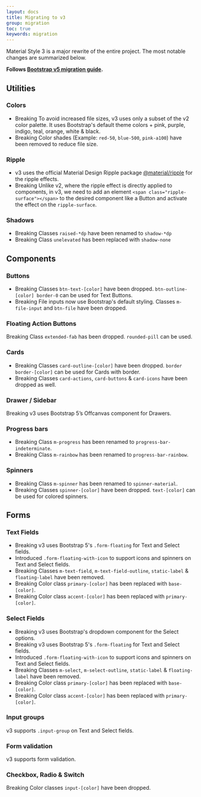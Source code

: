 ```yaml
---
layout: docs
title: Migrating to v3
group: migration
toc: true
keywords: migration
---
```


<p class="fs-4 ms-0 mb-4 page-description">
Material Style 3 is a major rewrite of the entire project. The most notable changes are 
summarized below.
</p>

**Follows <a class="link-pink" href="https://getbootstrap.com/docs/5.2/migration/">Bootstrap v5 migration guide</a>.**

## **Utilities**
### Colors
- <span class="badge bg-danger rounded-pill me-1">Breaking</span> 
To avoid increased file sizes, v3 uses only a subset of the v2 color palette. 
It uses Bootstrap's default theme colors + pink, purple, indigo, teal, orange, white & black.
- <span class="badge bg-danger rounded-pill me-1">Breaking</span> 
Color shades (Example: ```red-50```, ```blue-500```, ```pink-a100```) have been removed to 
reduce file size.

### Ripple
- v3 uses the official Material Design Ripple package 
<a class="link-pink" href="https://www.npmjs.com/package/@material/ripple">@material/ripple</a>
for the ripple effects.
- <span class="badge bg-danger rounded-pill me-1">Breaking</span> Unlike v2, where the ripple effect is directly 
applied to components, in v3, we need to add an element 
```<span class="ripple-surface"></span>``` to the desired component like a Button and activate 
the effect on the ```ripple-surface```.

### Shadows
- <span class="badge bg-danger rounded-pill me-1">Breaking</span> 
Classes ```raised-*dp``` have been renamed to ```shadow-*dp```
- <span class="badge bg-danger rounded-pill me-1">Breaking</span> 
Class ```unelevated``` has been replaced with ```shadow-none```

## **Components**
### Buttons
- <span class="badge bg-danger rounded-pill me-1">Breaking</span> 
Classes ```btn-text-[color]``` have been dropped. 
```btn-outline-[color] border-0``` can be used for Text Buttons.
- <span class="badge bg-danger rounded-pill me-1">Breaking</span> 
File inputs now use Bootstrap's default styling. 
Classes ```m-file-input``` and ```btn-file``` have been dropped.

### Floating Action Buttons
<span class="badge bg-danger rounded-pill me-1">Breaking</span> 
Class ```extended-fab``` has been dropped. ```rounded-pill``` can be used.

### Cards
- <span class="badge bg-danger rounded-pill me-1">Breaking</span> 
Classes ```card-outline-[color]``` have been dropped. 
```border border-[color]``` can be used for Cards with border.
- <span class="badge bg-danger rounded-pill me-1">Breaking</span> 
Classes ```card-actions```, ```card-buttons``` & ```card-icons``` have been dropped as well.

### Drawer / Sidebar
<span class="badge bg-danger rounded-pill me-1">Breaking</span> 
v3 uses Bootstrap 5’s Offcanvas component for Drawers.

### Progress bars
- <span class="badge bg-danger rounded-pill me-1">Breaking</span> 
Class ```m-progress``` has been renamed to ```progress-bar-indeterminate```.
- <span class="badge bg-danger rounded-pill me-1">Breaking</span> 
Class ```m-rainbow``` has been renamed to ```progress-bar-rainbow```.

### Spinners
- <span class="badge bg-danger rounded-pill me-1">Breaking</span> 
Class ```m-spinner``` has been renamed to ```spinner-material```.
- <span class="badge bg-danger rounded-pill me-1">Breaking</span> 
Classes ```spinner-[color]``` have been dropped. ```text-[color]``` can be used for colored spinners.

## **Forms**
### Text Fields
- <span class="badge bg-danger rounded-pill me-1">Breaking</span> 
v3 uses Bootstrap 5's ```.form-floating``` for Text and Select fields.
- Introduced ```.form-floating-with-icon``` to support icons and spinners on Text and Select fields.
- <span class="badge bg-danger rounded-pill me-1">Breaking</span> 
Classes ```m-text-field```, ```m-text-field-outline```, ```static-label``` & ```floating-label``` 
have been removed.
- <span class="badge bg-danger rounded-pill me-1">Breaking</span> 
Color class ```primary-[color]``` has been replaced with ```base-[color]```.
- <span class="badge bg-danger rounded-pill me-1">Breaking</span> 
Color class ```accent-[color]``` has been replaced with ```primary-[color]```.

### Select Fields
- <span class="badge bg-danger rounded-pill me-1">Breaking</span> 
v3 uses Bootstrap's dropdown component for the Select options.
- <span class="badge bg-danger rounded-pill me-1">Breaking</span> 
v3 uses Bootstrap 5's ```.form-floating``` for Text and Select fields.
- Introduced ```.form-floating-with-icon``` to support icons and spinners on Text and Select fields.
- <span class="badge bg-danger rounded-pill me-1">Breaking</span> 
Classes ```m-select```, ```m-select-outline```, ```static-label``` & ```floating-label``` have been removed.
- <span class="badge bg-danger rounded-pill me-1">Breaking</span> 
Color class ```primary-[color]``` has been replaced with ```base-[color]```.
- <span class="badge bg-danger rounded-pill me-1">Breaking</span> 
Color class ```accent-[color]``` has been replaced with ```primary-[color]```.

### Input groups
v3 supports ```.input-group``` on Text and Select fields.

### Form validation
v3 supports form validation.

### Checkbox, Radio & Switch
<span class="badge bg-danger rounded-pill me-1">Breaking</span> Color classes ```input-[color]``` have been dropped.



